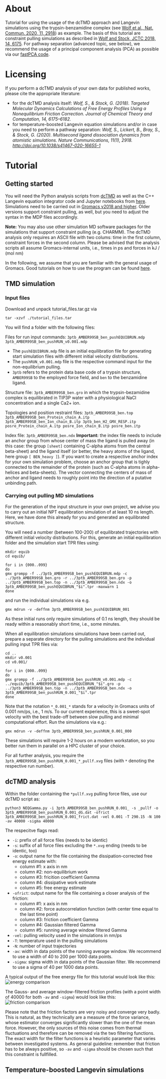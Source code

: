 # About
Tutorial for using the usage of the dcTMD approach and Langevin simulations using the trypsin-benzamidine complex (see [Wolf et al., Nat. Commun. 2020, 11, 2918](https://www.nature.com/articles/s41467-020-16655-1)) as example.
The basis of this tutorial are constraint pulling simulations as described in [Wolf and Stock, JCTC 2018, 14, 6175](https://pubs.acs.org/doi/full/10.1021/acs.jctc.8b00835). For pathway separation (advanced topic, see below), we recommend the usage of a principal component analysis (PCA) as possible via our [fastPCA code](https://github.com/moldyn/FastPCA).

# Licensing

If you perform a dcTMD analysis of your own data for published works, please cite the appropriate literature:

- for the dcTMD analysis itself: _Wolf, S., & Stock, G. (2018). Targeted Molecular Dynamics Calculations of Free Energy Profiles Using a Nonequilibrium Friction Correction. Journal of Chemical Theory and Computation, 14, 6175–6182._
- for temperature-boosted Langevin equation simulations and/or in case you need to perform a pathway separation: _Wolf, S., Lickert, B., Bray, S., & Stock, G. (2020). Multisecond ligand dissociation dynamics from atomistic simulations. Nature Communications, 11(1), 2918. http://doi.org/10.1038/s41467-020-16655-1_


# Tutorial

## Getting started

You will need the Python analysis scripts from [dcTMD](https://github.com/floWneffetS/dcTMD) as well as the C++ Langevin equation integrator code and Jupyter notebooks from [here](https://github.com/floWneffetS/Langevin_T_boost). Simulations need to be carried out in [Gromacs v2018 and higher](https://manual.gromacs.org/documentation/). Older versions support constraint pulling, as well, but you need to adjust the syntax in the MDP files accordingly. 

**Note:** You may also use other simulation MD software packages for the simulations that support constraint pulling (e.g. CHARMM). The dcTMD analysis only requires an ASCII file with two colums: time in the first column, constraint forces in the second column. Please be advised that the analysis scripts all assume Gromacs-internal units, i.e., times in ps and forces in kJ / (mol nm)

In the following, we assume that you are familiar with the general usage of Gromacs. Good tutorials on how to use the program can be found [here](http://www.mdtutorials.com/gmx/).

## TMD simulation

### Input files
Download and unpack tutorial_files.tar.gz via

```
tar -xzvf ./tutorial_files.tar
```

You will find a folder with the following files:

Files for run input commands:
`3ptb_AMBER99SB_ben_pushEQUIBRUN.mdp 
3ptb_AMBER99SB_ben_pushRUN_v0.001.mdp
`
- The `pushEQUIBRUN.mdp` file is an initial equilibration file for generating start simulation files with different initial velocity distributions. 
- The `pushRUN_v0.001.mdp` file is the respective command input for the non-equilibrium pulling. 
- `3ptb` refers to the protein data base code of a trypsin structure, `AMBER99SB` to the employed force field, and `ben` to the benzamidine ligand.

Structure file: `3ptb_AMBER99SB_ben.gro` in which the trypsin-bezamidine complex is equilibrated in TIP3P water with a physiological NaCl concentration and a single Ca2+ ion.

Topologies and position restraint files:
`3ptb_AMBER99SB_ben.top
3ptb_AMBER99SB_ben_Protein_chain_A.itp
3ptb_AMBER99SB_ben_Ion_chain_B.itp
3ptb_ben_H2_GMX_RESP.itp
posre_Protein_chain_A.itp
posre_Ion_chain_B.itp
posre_ben.itp
`

Index file:
`3ptb_AMBER99SB_ben.ndx` 
**Important:** the index file needs to include an anchor group from whose center of mass the ligand is pulled away (in this case: the group `[sheet]` containing C-alpha atoms from the central beta-sheet) and the ligand itself (or better, the heavy atoms of the ligand, here group `[ BEN_heavy ]`). If you want to create a respective anchor index for your own simulation problem, choose an anchor group that is tighly connected to the remainder of the protein (such as C-alpha atoms in alpha-helices and beta-sheets). The vector connecting the centers of mass of anchor and ligand needs to roughly point into the direction of a putative unbinding path.


### Carrying out pulling MD simulations

For the generation of the input structure in your own project, we advise you to carry out an initial NPT equilibration simulation of at least 10 ns length. Here, we have done this already for you and generated an equilibrated structure.

You will need a number (between 100-200) of equilibrated trajectories with different initial velocity distributions. For this, generate an initial equilibration folder and the simulation start TPR files using:
```
mkdir equib
cd equib/

for i in {000..099}
do
gmx grompp -f ../3ptb_AMBER99SB_ben_pushEQUIBRUN.mdp -c ../3ptb_AMBER99SB_ben.gro -r ../3ptb_AMBER99SB_ben.gro -p ../3ptb_AMBER99SB_ben.top -n ../3ptb_AMBER99SB_ben.ndx -o 3ptb_AMBER99SB_ben_pushEQUIBRUN_"$i".tpr -maxwarn 1 
done
```
and run the individual simulations via e.g.
```
gmx mdrun -v -deffnm 3ptb_AMBER99SB_ben_pushEQUIBRUN_001
```
As these initial runs only require simulations of 0.1 ns length, they should be ready within a reasonably short time, i.e., some minutes.

When all equilibration simulations simulations have been carried out, prepare a separate directory for the pulling simulations and the individual pulling input TPR files via:
```
cd ..
mkdir v0.001
cd v0.001/

for i in {000..099}
do
gmx grompp -f ../3ptb_AMBER99SB_ben_pushRUN_v0.001.mdp -c ../equib/3ptb_AMBER99SB_ben_pushEQUIBRUN_"$i".gro -p ../3ptb_AMBER99SB_ben.top -n ../3ptb_AMBER99SB_ben.ndx -o 3ptb_AMBER99SB_ben_pushRUN_0.001_"$i".tpr
done
```
Note that the notation `*_0.001_*` stands for a velocity in Gromacs units of 0.001 nm/ps, i.e., 1 m/s. To our current experience, this is a sweet-spot velocity with the best trade-off between slow pulling and minimal computational effort. Run the simulations via e.g.:
```
gmx mdrun -v -deffnm 3ptb_AMBER99SB_ben_pushRUN_0.001_000
```
These simulations will require 1-2 hours on a modern workstation, so you better run them in parallel on a HPC cluster of your choice.

For all further analysis, you require the `3ptb_AMBER99SB_ben_pushRUN_0.001_*_pullf.xvg` files (with `*` denoting the respective run number).


## dcTMD analysis

Within the folder containing the `*pullf.xvg` pulling force files, use our dcTMD script as:
```
python3 NEQGamma.py -i 3ptb_AMBER99SB_ben_pushRUN_0.001_ -s _pullf -o 3ptb_AMBER99SB_ben_pushRUN_0.001_dG.dat -ofrict 3ptb_AMBER99SB_ben_pushRUN_0.001_frict.dat -vel 0.001 -T 290.15 -N 100 -av 40000 -sigma 40000
```
The respecitve flags read:
- `-i`: prefix of all force files (needs to be identic)
- `-s`: suffix of all force files excluding the `*.xvg` ending (needs to be identic, too)
- `-o`: output name for the file containing the dissipation-corrected free energy estimate with:
  - column #1: x axis in nm
  - column #2: non-equilibrium work <W>
  - column #3: fricition coefficient Gamma
  - column #4: dissipative work estimate 
  - column #5: free energy estimate 
- `-ofrict`: output name for the file containing a closer analysis of the friction:
  - column #1: x axis in nm
  - column #2: force autocorrelation function (with center time equal to the last time point)
  - column #3: friction coefficient Gamma
  - column #4: Gaussian filtered Gamma
  - column #5: running average window filtered Gamma
- `-vel`: pulling velocity used in the simulations in nm/ps
- `-T`: temperature used in the pulling simulations
- `-N`: number of input trajectories
- `-av`: width in data points of the running average window. We recommend to use a width of 40 to 200 per 1000 data points.
- `-sigma`: sigma width in data points of the Gaussian filter. We recommend to use a sigma of 40 per 1000 data points.
  
A typical output of the free energy file for this tutorial would look like this:
![energy comparison](https://github.com/floWneffetS/tutorial_dcTMD/blob/main/figs/Tryp_100traj_energies.png)
  
The Gauss- and average window-filtered friction profiles (with a point width of 40000 for both `-av` and `-sigma`) would look like this:
![friction comparison](https://github.com/floWneffetS/tutorial_dcTMD/blob/main/figs/Tryp_100traj_friction.png)
  
Please note that the friction factors are very noisy and converge very badly. This is natural, as they technically are a measure of the force variance, whose estimator converges significantly slower than the one of the mean force. However, the only sources of this noise comes from thermal fluctuations and therefore can be removed via the two filtering functions. The exact width for the filter functions is a heuristic parameter that varies between investigated systems. As general guideline: remember that friction has to be always positive, so `-av` and `-sigma` should be chosen such that this constraint is fullfilled. 
  
  
## Temperature-boosted Langevin simulations
